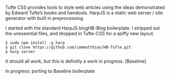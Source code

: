Tufte CSS provides tools to style web articles using the ideas demonstrated by Edward Tufte’s books and handouts. HarpJS is a static web server / site generator with built in preprocessing.

I started with the standard HarpJS blogHB-Blog boilerplate. I stripped out the unessential files, and dropped in Tufte-CSS for a spiffy new layout.
```
$ sudo npm install -g harp
$ git clone https://github.com/iammatthias/HB-Tufte.git
$ harp server
```
It should all work, but this is definitly a work in progress.
[Baseline]

In progress: porting to Baseline boilerplate
